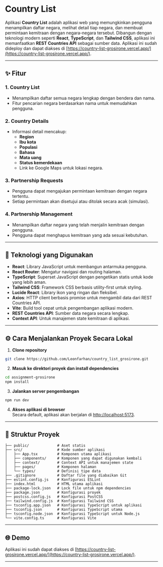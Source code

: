 # Country List

Aplikasi **Country List** adalah aplikasi web yang memungkinkan pengguna menampilkan daftar negara, 
melihat detail tiap negara, dan membuat permintaan kemitraan dengan negara-negara tersebut. 
Dibangun dengan teknologi modern seperti **React**, **TypeScript**, dan **Tailwind CSS**, 
aplikasi ini memanfaatkan **REST Countries API** sebagai sumber data. 
Aplikasi ini sudah dideploy dan dapat diakses di [https://country-list-grosirone.vercel.app/](https://country-list-grosirone.vercel.app/).

---

## ✨ Fitur

### 1. **Country List**
- Menampilkan daftar semua negara lengkap dengan bendera dan nama.
- Fitur pencarian negara berdasarkan nama untuk memudahkan pengguna.

### 2. **Country Details**
- Informasi detail mencakup:
  - **Region**
  - **Ibu kota**
  - **Populasi**
  - **Bahasa**
  - **Mata uang**
  - **Status kemerdekaan**
  - Link ke Google Maps untuk lokasi negara.

### 3. **Partnership Requests**
- Pengguna dapat mengajukan permintaan kemitraan dengan negara tertentu.
- Setiap permintaan akan disetujui atau ditolak secara acak (simulasi).

### 4. **Partnership Management**
- Menampilkan daftar negara yang telah menjalin kemitraan dengan pengguna.
- Pengguna dapat menghapus kemitraan yang ada sesuai kebutuhan.

---

## 🚀 Teknologi yang Digunakan

- **React**: Library JavaScript untuk membangun antarmuka pengguna.
- **React Router**: Mengatur navigasi dan routing halaman.
- **TypeScript**: Superset JavaScript dengan pengetikan statis untuk kode yang lebih aman.
- **Tailwind CSS**: Framework CSS berbasis utility-first untuk styling.
- **Lucide React**: Library ikon yang ringan dan fleksibel.
- **Axios**: HTTP client berbasis promise untuk mengambil data dari REST Countries API.
- **Vite**: Build tool cepat untuk pengembangan aplikasi modern.
- **REST Countries API**: Sumber data negara secara lengkap.
- **Context API**: Untuk manajemen state kemitraan di aplikasi.

---

## ⚙️ Cara Menjalankan Proyek Secara Lokal

1. **Clone repository**
```bash
git clone https://github.com/Leonfarhan/country_list_grosirone.git
```

2. **Masuk ke direktori proyek dan install dependencies**
```bash
cd assignment-grosirone  
npm install  
```

3. **Jalankan server pengembangan**
```bash
npm run dev  
```

4. **Akses aplikasi di browser**  
   Secara default, aplikasi akan berjalan di [http://localhost:5173](http://localhost:5173).

---

## 📁 Struktur Proyek

```plaintext
├── public/             # Aset statis  
├── src/                # Kode sumber aplikasi  
│   ├── App.tsx         # Komponen utama aplikasi  
│   ├── components/     # Komponen yang dapat digunakan kembali  
│   ├── context/        # Context API untuk manajemen state  
│   ├── pages/          # Komponen halaman  
│   └── types/          # Definisi tipe data  
├── .gitignore          # Daftar file yang diabaikan Git  
├── eslint.config.js    # Konfigurasi ESLint  
├── index.html          # HTML utama aplikasi  
├── package-lock.json   # Lock file untuk npm dependencies  
├── package.json        # Konfigurasi proyek  
├── postcss.config.js   # Konfigurasi PostCSS  
├── tailwind.config.js  # Konfigurasi Tailwind CSS  
├── tsconfig.app.json   # Konfigurasi TypeScript untuk aplikasi  
├── tsconfig.json       # Konfigurasi TypeScript utama  
├── tsconfig.node.json  # Konfigurasi TypeScript untuk Node.js  
└── vite.config.ts      # Konfigurasi Vite  
```

---

## 🌐 Demo
Aplikasi ini sudah dapat diakses di [https://country-list-grosirone.vercel.app/](https://country-list-grosirone.vercel.app/).

---
